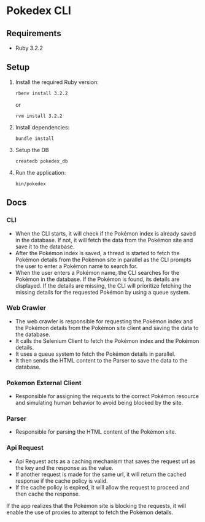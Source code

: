# Pokedex CLI

## Requirements

- Ruby 3.2.2

## Setup

1. Install the required Ruby version:
   ```
   rbenv install 3.2.2
   ```
   or
   ```
   rvm install 3.2.2
   ```

2. Install dependencies:
   ```
   bundle install
   ```

3. Setup the DB
   ```
   createdb pokedex_db
   ```

4. Run the application:
   ```
   bin/pokedex
   ```

## Docs

### CLI

- When the CLI starts, it will check if the Pokémon index is already saved in the database. If not, it will fetch the data from the Pokémon site and save it to the database.
- After the Pokémon index is saved, a thread is started to fetch the Pokémon details from the Pokémon site in parallel as the CLI prompts the user to enter a Pokémon name to search for.
- When the user enters a Pokémon name, the CLI searches for the Pokémon in the database. If the Pokémon is found, its details are displayed. If the details are missing, the CLI will prioritize fetching the missing details for the requested Pokémon by using a queue system.

### Web Crawler

- The web crawler is responsible for requesting the Pokémon index and the Pokémon details from the Pokémon site client and saving the data to the database.
- It calls the Selenium Client to fetch the Pokémon index and the Pokémon details.
- It uses a queue system to fetch the Pokémon details in parallel.
- It then sends the HTML content to the Parser to save the data to the database.

### Pokemon External Client

- Responsible for assigning the requests to the correct Pokémon resource and simulating human behavior to avoid being blocked by the site.

### Parser

- Responsible for parsing the HTML content of the Pokémon site.

### Api Request

- Api Request acts as a caching mechanism that saves the request url as the key and the response as the value.
- If another request is made for the same url, it will return the cached response if the cache policy is valid.
- If the cache policy is expired, it will allow the request to proceed and then cache the response.


If the app realizes that the Pokémon site is blocking the requests, it will enable the use of proxies to attempt to fetch the Pokémon details.
